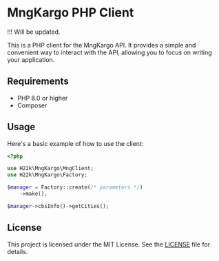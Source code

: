 
# MngKargo PHP Client

!!! Will be updated.

This is a PHP client for the MngKargo API. It provides a simple and convenient way to interact with the API, allowing you to focus on writing your application.

## Requirements

- PHP 8.0 or higher
- Composer

[//]: # (## Installation)

[//]: # ()
[//]: # (Use Composer to install the MngKargo PHP Client:)

[//]: # ()
[//]: # (```bash)

[//]: # (composer require h22k/mngkargo)

[//]: # (```)

## Usage

Here's a basic example of how to use the client:

```php
<?php

use H22k\MngKargo\MngClient;
use H22k\MngKargo\Factory;

$manager = Factory::create(/* parameters */)
    ->make();

$manager->cbsInfo()->getCities();
```

[//]: # (For more detailed examples, see the [examples]&#40;./examples&#41; directory.)

[//]: # (## Contributing)

[//]: # ()
[//]: # (Contributions are welcome! Please read our [contributing guide]&#40;./CONTRIBUTING.md&#41; to get started.)

## License

This project is licensed under the MIT License. See the [LICENSE](./LICENSE) file for details.
